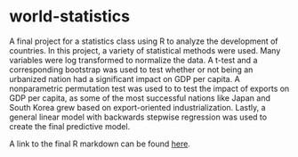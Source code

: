# world-statistics
A final project for a statistics class using R to analyze the development of countries. In this project, a variety of statistical methods were used. Many variables were log transformed to normalize the data. A t-test and a corresponding bootstrap was used to test whether or not being an urbanized nation had a significant impact on GDP per capita. A nonparametric permutation test was used to to test the impact of exports on GDP per capita, as some of the most successful nations like Japan and South Korea grew based on export-oriented industrialization. Lastly, a general linear model with backwards stepwise regression was used to create the final predictive model.

A link to the final R markdown can be found [here](https://drive.google.com/file/d/1nS3Krw5beoDfl7ddncDHYeL9MmTPwxwK/view?usp=sharing).
